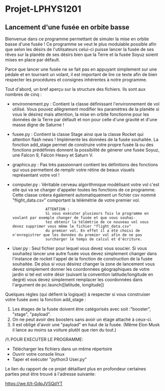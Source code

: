 # Projet-LPHYS1201
Lancement d'une fusée en orbite basse
--------------------------------------------------------------------------------------------------------------------------
Bienvenue dans ce programme permettant de simuler la mise en orbite basse d'une fusée !
Ce programme se veut le plus modulable possible afin que selon les désirs de l'utilisateurs celui-ci puisse lancer la fusée
de ses rêves sur la planète de ses désirs bien que la Terre et la fusée Soyuz soient mises en place par défault.

Parce que lancer une fusée ne se fait pas en appuyant simplement sur une pédale et en tournant un volant, il est important
de lire ce texte afin de bien respecter les procédures et consignes inhérentes à notre programme.

Tout d'abord, un bref aperçu sur la structure des fichiers. Ils sont aux nombres de cinq :
  
  - environnement.py : Contient la classe définissant l'environnement de vol utilisé. Vous pouvez allègrement modifier les
                       paramètres de la planète si vous le désirez mais attention, la mise en orbite fonctionne pour les 
                       données de la Terre par défault et non pour celle d'une gravité et d'une masse digne de Saturne !
                       
  - fusee.py         : Contient la classe Stage ainsi que la classe Rocket qui attention flash news ! Implémente les données
                       de la fusée souhaitée. La fonction add_stage permet de construire votre propre fusée là ou des fonctions
                       prédéfinies donnent la possibilité de génerer une fusée Soyuz, une Falcon 9, Falcon Heavy et Saturn V.
                       
  - graphics.py      : Pas très passionnant contient les définitions des fonctions qui vous permettent de remplir votre rétine 
                       de beaux visuels représentant votre vol !
                     
  - computer.py      : Véritable cerveau algorithmique modélisant votre vol c'est elle qui va se charger d'appeler toutes les fonctions de ce programme. Cette classe créera également automatiquement un fichier csv nommé "flight_data.csv" comportant
                       la télémétrie de votre premier vol. 
                       
                       ATTENTION :
                       Si vous exécuter plusieurs fois le programme en voulant par exemple changer de fusée et que vous souhai-
                       tez obtenir la télémtrie de ce nouveau vol vous devez supprimer vous même le fichier "flight_data.csv" 
                       du premier vol. En effet il a été choisi de n'enregistrer que les données du premier vol afin de ne pas
                       surcharger le temps de calcul et d'écriture.
   - User.py          : Seul fichier pour lequel vous devez vous soucier. Si vous souhaitez lancer une autre fusée vous devez
                       simplement changer dans l'instance de rocket l'appel de la fonction de construction de la fusée souhaitée.
                       De plus si vous désirez changer la zone de lancement vous devez simplement donner les coordonnées géographiques de votre jardin si tel est votre désir (suivant la convention latitude/longitude en degré) vous devez simplement remplacer les coordonnées dans l'argument de pc.launch([latitude, longitude])
                       
Quelques règles (qui défient la logique)) à respecter si vous construiser votre fusée avec la fonction add_stage :

1) Les étages de la fusée doivent être catégorisés avec soit :"booster", "stage", "payload".
2) On ne peut avoir des boosters sans avoir un étage attaché à ceux-ci.
3) Il est obligé d'avoir une "payload" en haut de la fusée. (Même Elon Musk il lance au moins sa voiture plutôt que rien du tout.)

/!\ POUR EXECUTER LE PROGRAMME:
- Télécharger les fichiers dans un même répertoire
- Ouvrir votre console linux
- Taper et exécuter "python3 User.py"

Le lien du rapport de ce projet détaillant plus en profondeur certaines parties peut être trouvé à l'adresse suivante:

https://we.tl/t-GdpJVSQdYT
